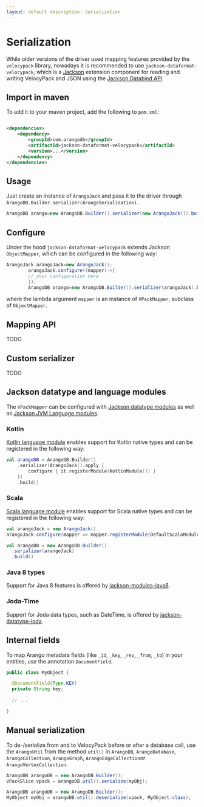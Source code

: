 ```yaml
---
layout: default description: Serialization
---
```


# Serialization

While older versions of the driver used mapping features provided by the `velocypack` library, nowadays it is
recommended to use `jackson-dataformat-velocypack`, which is a [Jackson](https://github.com/FasterXML/jackson) extension
component for reading and writing VelocyPack and JSON using
the [Jackson Databind API](https://github.com/FasterXML/jackson-databind).

## Import in maven

To add it to your maven project, add the following to `pom.xml`:

```XML

<dependencies>
    <dependency>
        <groupId>com.arangodb</groupId>
        <artifactId>jackson-dataformat-velocypack</artifactId>
        <version>...</version>
    </dependency>
</dependencies>
```

## Usage

Just create an instance of `ArangoJack` and pass it to the driver
through `ArangoDB.Builder.serializer(ArangoSerialization)`.

```java
ArangoDB arango=new ArangoDB.Builder().serializer(new ArangoJack()).build();
```

## Configure

Under the hood `jackson-dataformat-velocypack` extends Jackson `ObjectMapper`, which can be configured in the following
way:

```java
ArangoJack arangoJack=new ArangoJack();
        arangoJack.configure((mapper)->{
        // your configuration here
        });
        ArangoDB arango=new ArangoDB.Builder().serializer(arangoJack).build();
```

where the lambda argument `mapper` is an instance of `VPackMapper`, subclass of `ObjectMapper`.

## Mapping API
TODO

## Custom serializer
TODO

## Jackson datatype and language modules

The `VPackMapper` can be configured
with [Jackson datatype modules](https://github.com/FasterXML/jackson#third-party-datatype-modules)
as well as [Jackson JVM Language modules](https://github.com/FasterXML/jackson#jvm-language-modules).

### Kotlin

[Kotlin language module](https://github.com/FasterXML/jackson-module-kotlin) enables support for Kotlin native types and
can be registered in the following way:

```kotlin
val arangoDB = ArangoDB.Builder()
    .serializer(ArangoJack().apply {
        configure { it.registerModule(KotlinModule()) }
    })
    .build()
```

### Scala

[Scala language module](https://github.com/FasterXML/jackson-module-scala) enables support for Scala native types and
can be registered in the following way:

```scala
val arangoJack = new ArangoJack()
arangoJack.configure(mapper => mapper.registerModule(DefaultScalaModule))

val arangoDB = new ArangoDB.Builder()
  .serializer(arangoJack)
  .build()
```

### Java 8 types

Support for Java 8 features is offered by [jackson-modules-java8](https://github.com/FasterXML/jackson-modules-java8).

### Joda-Time

Support for Joda data types, such as DateTime, is offered
by [jackson-datatype-joda](https://github.com/FasterXML/jackson-datatype-joda).

## Internal fields

To map Arango metadata fields (like `_id`, `_key`, `_rev`, `_from`, `_to`) in your entities, use the
annotation `DocumentField`.

```Java
public class MyObject {

  @DocumentField(Type.KEY)
  private String key;
  
  // ...

}
```

## Manual serialization

To de-/serialize from and to VelocyPack before or after a database call, use the
`ArangoUtil` from the method `util()` in `ArangoDB`, `ArangoDatabase`,
`ArangoCollection`, `ArangoGraph`, `ArangoEdgeCollection`or `ArangoVertexCollection`.

```Java
ArangoDB arangoDB = new ArangoDB.Builder();
VPackSlice vpack = arangoDB.util().serialize(myObj);
```

```Java
ArangoDB arangoDB = new ArangoDB.Builder();
MyObject myObj = arangoDB.util().deserialize(vpack, MyObject.class);
```
